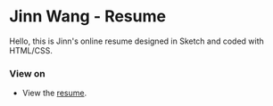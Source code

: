 # Jinn Wang - Resume

Hello, this is Jinn's online resume designed in Sketch and coded with HTML/CSS.

### View on

- View the [resume](https://jinnrw.github.io/jinnwang-resume).
